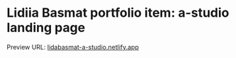 # Lidiia Basmat portfolio item: a-studio landing page

Preview URL:
[lidabasmat-a-studio.netlify.app](https://lidabasmat-a-studio.netlify.app)
